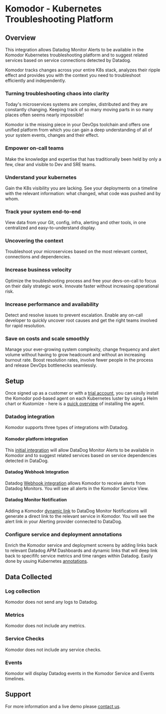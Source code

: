 # Komodor - Kubernetes Troubleshooting Platform

## Overview

This integration allows Datadog Monitor Alerts to be available in the Komodor Kubernetes troubleshooting platform and to suggest related services based on service connections detected by Datadog.

Komodor tracks changes across your entire K8s stack, analyzes their ripple effect and provides you with the context you need to troubleshoot efficiently and independently.

### Turning troubleshooting chaos into clarity
Today's microservices systems are complex, distributed and they are constantly changing. Keeping track of so many moving parts in so many places often seems nearly impossible!

Komodor is the missing piece in your DevOps toolchain and offers one unified platform from which you can gain a deep understanding of all of your system events, changes and their effect.

### Empower on-call teams
Make the knowledge and expertise that has traditionally been held by only a few, clear and visible to Dev and SRE teams.

### Understand your kubernetes
Gain the K8s visibility you are lacking. See your deployments on a timeline with the relevant information: what changed, what code was pushed and by whom.

### Track your system end-to-end
View data from your Git, config, infra, alerting and other tools, in one centralized and easy-to-understand display.

### Uncovering the context
Troubleshoot your microservices based on the most relevant context, connections and dependencies.

### Increase business velocity
Optimize the troubleshooting process and free your devs-on-call to focus on their daily strategic work. Innovate faster without increasing operational risk.

### Increase performance and availability
Detect and resolve issues to prevent escalation. Enable any on-call developer to quickly uncover root causes and get the right teams involved for rapid resolution.

### Save on costs and scale smoothly
Manage your ever-growing system complexity, change frequency and alert volume without having to grow headcount and without an increasing burnout rate. Boost resolution rates, involve fewer people in the process and release DevOps bottlenecks seamlessly.

## Setup

Once signed up as a customer or with a [trial account][1], you can easily install the Komodor pod-based agent on each Kubernetes luster by using a Helm chart or Kustomize - here is a [quick overview][2] of installing the agent.

### Datadog integration
Komodor supports three types of integrations with Datadog.

#### Komodor platform integration 
This [initial integration][3] will allow DataDog Monitor Alerts to be available in Komodor and to suggest related services based on service dependencies detected in DataDog. 

#### Datadog Webhook Integration
Datadog [Webhook integration][4] allows Komodor to receive alerts from Datadog Monitors. You will see all alerts in the Komodor Service View.

#### Datadog Monitor Notification
Adding a Komodor [dynamic link][5] to DataDog Monitor Notifications will generate a direct link to the relevant service in Komodor. You will see the alert link in your Alerting provider connected to DataDog.

### Configure service and deployment annotations
Enrich the Komodor service and deployment screens by adding links back to relevant Datadog APM Dashboards and dynamic links that will deep link back to specififc service metrics and time ranges within Datadog. Easily done by usuing Kubernetes [annotations][6].

## Data Collected

### Log collection
Komodor does not send any logs to Datadog.

### Metrics
Komodor does not include any metrics.

### Service Checks
Komodor does not include any service checks.

### Events
Komodor will display Datadog events in the Komodor Service and Events timelines.

## Support

For more information and a live demo please [contact us][1].

[1]: https://komodor.com/sign-up/
[2]: https://docs.komodor.com/Learn/Komodor-Agent.html
[3]: https://docs.komodor.com/Integrations/Datadog.html
[4]: https://docs.komodor.com/Integrations/datadog-webhook.html
[5]: https://docs.komodor.com/Integrations/Datadog-Monitor-Notification.html
[6]: https://docs.komodor.com/Learn/Annotations.html